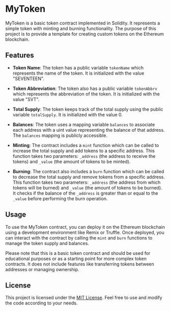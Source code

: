 # MyToken

MyToken is a basic token contract implemented in Solidity. It represents a simple token with minting and burning functionality. The purpose of this project is to provide a template for creating custom tokens on the Ethereum blockchain.

## Features

- **Token Name**: The token has a public variable `tokenName` which represents the name of the token. It is initialized with the value "SEVENTEEN".

- **Token Abbreviation**: The token also has a public variable `tokenAbbrv` which represents the abbreviation of the token. It is initialized with the value "SVT".

- **Total Supply**: The token keeps track of the total supply using the public variable `totalSupply`. It is initialized with the value 0.

- **Balances**: The token uses a mapping variable `balances` to associate each address with a uint value representing the balance of that address. The `balances` mapping is publicly accessible.

- **Minting**: The contract includes a `mint` function which can be called to increase the total supply and add tokens to a specific address. This function takes two parameters: `_address` (the address to receive the tokens) and `_value` (the amount of tokens to be minted).

- **Burning**: The contract also includes a `burn` function which can be called to decrease the total supply and remove tokens from a specific address. This function takes two parameters: `_address` (the address from which tokens will be burned) and `_value` (the amount of tokens to be burned). It checks if the balance of the `_address` is greater than or equal to the `_value` before performing the burn operation.

## Usage

To use the MyToken contract, you can deploy it on the Ethereum blockchain using a development environment like Remix or Truffle. Once deployed, you can interact with the contract by calling the `mint` and `burn` functions to manage the token supply and balances.

Please note that this is a basic token contract and should be used for educational purposes or as a starting point for more complex token contracts. It does not include features like transferring tokens between addresses or managing ownership.

## License

This project is licensed under the [MIT License](LICENSE). Feel free to use and modify the code according to your needs.
